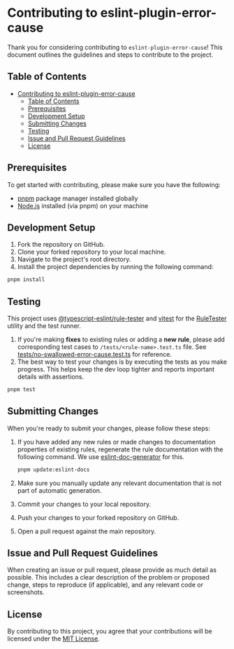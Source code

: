 # Contributing to eslint-plugin-error-cause

Thank you for considering contributing to `eslint-plugin-error-cause`! This document outlines the guidelines and steps to contribute to the project.

## Table of Contents

- [Contributing to eslint-plugin-error-cause](#contributing-to-eslint-plugin-error-cause)
    - [Table of Contents](#table-of-contents)
    - [Prerequisites](#prerequisites)
    - [Development Setup](#development-setup)
    - [Submitting Changes](#submitting-changes)
    - [Testing](#testing)
    - [Issue and Pull Request Guidelines](#issue-and-pull-request-guidelines)
    - [License](#license)

## Prerequisites

To get started with contributing, please make sure you have the following:

- [pnpm](https://pnpm.io) package manager installed globally
- [Node.js](https://nodejs.org) installed (via pnpm) on your machine

## Development Setup

1. Fork the repository on GitHub.
2. Clone your forked repository to your local machine.
3. Navigate to the project's root directory.
4. Install the project dependencies by running the following command:

```bash
pnpm install
```

## Testing

This project uses [@typescript-eslint/rule-tester](https://typescript-eslint.io/packages/rule-tester/) and [vitest](https://vitest.dev/) for the [RuleTester](https://eslint.org/docs/latest/integrate/nodejs-api#ruletester) utility and the test runner.

1. If you're making **fixes** to existing rules or adding a **new rule**, please add corresponding test cases to `/tests/<rule-name>.test.ts` file. See [tests/no-swallowed-error-cause.test.ts](https://github.com/Amnish04/eslint-plugin-error-cause/blob/main/tests/no-swallowed-error-cause.test.ts) for reference.
2. The best way to test your changes is by executing the tests as you make progress. This helps keep the dev loop tighter and reports important details with assertions.

```bash
pnpm test
```

## Submitting Changes

When you're ready to submit your changes, please follow these steps:

1. If you have added any new rules or made changes to documentation properties of existing rules, regenerate the rule documentation with the following command. We use [eslint-doc-generator](https://github.com/bmish/eslint-doc-generator)
   for this.

    ```bash
    pnpm update:eslint-docs
    ```

2. Make sure you manually update any relevant documentation that is not part of automatic generation.
3. Commit your changes to your local repository.
4. Push your changes to your forked repository on GitHub.
5. Open a pull request against the main repository.

## Issue and Pull Request Guidelines

When creating an issue or pull request, please provide as much detail as possible. This includes a clear description of the problem or proposed change, steps to reproduce (if applicable), and any relevant code or screenshots.

## License

By contributing to this project, you agree that your contributions will be licensed under the [MIT License](https://opensource.org/licenses/MIT).
